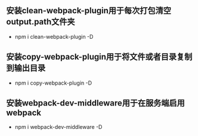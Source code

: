 ## 安装clean-webpack-plugin用于每次打包清空output.path文件夹
+ npm i clean-webpack-plugin -D

## 安装copy-webpack-plugin用于将文件或者目录复制到输出目录
+ npm i copy-webpack-plugin -D

## 安装webpack-dev-middleware用于在服务端启用webpack
+ npm i webpack-dev-middleware -D
